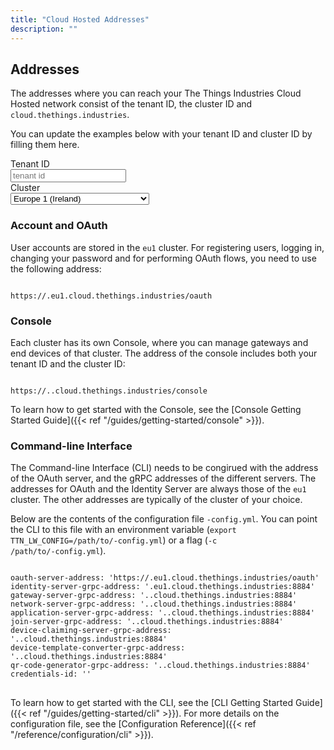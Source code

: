 ```yaml
---
title: "Cloud Hosted Addresses"
description: ""
---
```


## Addresses

The addresses where you can reach your The Things Industries Cloud Hosted network consist of the tenant ID, the cluster ID and `cloud.thethings.industries`.

You can update the examples below with your tenant ID and cluster ID by filling them here.

<div class="field">
  <label class="label">Tenant ID</label>
  <div class="control">
    <input class="input" type="text" data-content="tenant-id" placeholder="tenant id">
  </div>
</div>
<div class="field">
  <label class="label">Cluster</label>
  <div class="control">
    <div class="select">
      <select data-content="cluster-id">
        <option value="eu1" selected>Europe 1 (Ireland)</option>
        <option value="nam1">North America 1 (California, USA)</option>
      </select>
    </div>
  </div>
</div>

### Account and OAuth

User accounts are stored in the `eu1` cluster. For registering users, logging in, changing your password and for performing OAuth flows, you need to use the following address:

<p>
<code data-content="cluster-address">
https://<span data-content="tenant-id"></span>.eu1.cloud.thethings.industries/oauth
</code>
</p>

### Console

Each cluster has its own Console, where you can manage gateways and end devices of that cluster. The address of the console includes both your tenant ID and the cluster ID:

<p>
<code data-content="cluster-address">
https://<span data-content="tenant-id"></span>.<span data-content="cluster-id"></span>.cloud.thethings.industries/console
</code>
</p>

To learn how to get started with the Console, see the [Console Getting Started Guide]({{< ref "/guides/getting-started/console" >}}).

### Command-line Interface

The Command-line Interface (CLI) needs to be congirued with the address of the OAuth server, and the gRPC addresses of the different servers. The addresses for OAuth and the Identity Server are always those of the `eu1` cluster. The other addresses are typically of the cluster of your choice.

Below are the contents of the configuration file <code><span data-content="tenant-id"></span>-config.yml</code>. You can point the CLI to this file with an environment variable (<code>export TTN_LW_CONFIG=/path/to/<span data-content="tenant-id"></span>-config.yml</code>) or a flag (<code>-c /path/to/<span data-content="tenant-id"></span>-config.yml</code>).

<pre>
<code>
oauth-server-address: 'https://<span data-content="tenant-id"></span>.eu1.cloud.thethings.industries/oauth'
identity-server-grpc-address: '<span data-content="tenant-id"></span>.eu1.cloud.thethings.industries:8884'
gateway-server-grpc-address: '<span data-content="tenant-id"></span>.<span data-content="cluster-id"></span>.cloud.thethings.industries:8884'
network-server-grpc-address: '<span data-content="tenant-id"></span>.<span data-content="cluster-id"></span>.cloud.thethings.industries:8884'
application-server-grpc-address: '<span data-content="tenant-id"></span>.<span data-content="cluster-id"></span>.cloud.thethings.industries:8884'
join-server-grpc-address: '<span data-content="tenant-id"></span>.<span data-content="cluster-id"></span>.cloud.thethings.industries:8884'
device-claiming-server-grpc-address: '<span data-content="tenant-id"></span>.<span data-content="cluster-id"></span>.cloud.thethings.industries:8884'
device-template-converter-grpc-address: '<span data-content="tenant-id"></span>.<span data-content="cluster-id"></span>.cloud.thethings.industries:8884'
qr-code-generator-grpc-address: '<span data-content="tenant-id"></span>.<span data-content="cluster-id"></span>.cloud.thethings.industries:8884'
credentials-id: '<span data-content="tenant-id"></span>'
</code>
</pre>

To learn how to get started with the CLI, see the [CLI Getting Started Guide]({{< ref "/guides/getting-started/cli" >}}). For more details on the configuration file, see the [Configuration Reference]({{< ref "/reference/configuration/cli" >}}).

<script>
var $tenantIDInput = document.querySelector('input[data-content="tenant-id"]');
var $clusterIDInput = document.querySelector('select[data-content="cluster-id"]');
var query = new URLSearchParams(window.location.search);
$tenantIDInput.value = query.has('tenant-id') ? query.get('tenant-id') : '';
if (query.has('cluster-id')) {
  $clusterIDInput.value = query.get('cluster-id');
}
var $tenantIDSpans = document.querySelectorAll('span[data-content="tenant-id"]');
var $clusterIDSpans = document.querySelectorAll('span[data-content="cluster-id"]');
function syncValue($input, defaultValue, $spans) {
  var value = $input.value ? $input.value : defaultValue;
  $spans.forEach(function($span){ $span.innerText = value; });
}
syncValue($tenantIDInput, '<tenant-id>', $tenantIDSpans);
syncValue($clusterIDInput, '<cluster-id>', $clusterIDSpans);
$tenantIDInput.addEventListener('keyup', function(e) {
  syncValue(e.target, '<tenant-id>', $tenantIDSpans);
});
$clusterIDInput.addEventListener('change', function(e) {
  syncValue(e.target, '<cluster-id>', $clusterIDSpans);
});
</script>
